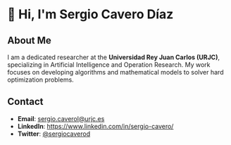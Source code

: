 # 👋 Hi, I'm Sergio Cavero Díaz

## About Me
I am a dedicated researcher at the **Universidad Rey Juan Carlos (URJC)**, specializing in Artificial Intelligence and Operation Research. My work focuses on developing algorithms and mathematical models to solver hard optimization problems. 



## Contact
- **Email**: sergio.caverol@urjc.es
- **LinkedIn**: https://www.linkedin.com/in/sergio-cavero/
- **Twitter**: [@sergiocaverod](https://x.com/sergiocaverod)


